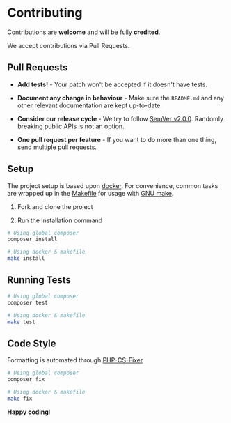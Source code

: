 # Contributing

Contributions are **welcome** and will be fully **credited**.

We accept contributions via Pull Requests.


## Pull Requests

- **Add tests!** - Your patch won't be accepted if it doesn't have tests.

- **Document any change in behaviour** - Make sure the `README.md` and any other relevant documentation are kept up-to-date.

- **Consider our release cycle** - We try to follow [SemVer v2.0.0](http://semver.org/). Randomly breaking public APIs is not an option.

- **One pull request per feature** - If you want to do more than one thing, send multiple pull requests.

## Setup

The project setup is based upon [docker](https://docs.docker.com/engine/install).
For convenience, common tasks are wrapped up in the [Makefile](Makefile) for usage with [GNU make](https://www.gnu.org/software/make/).

1. Fork and clone the project

2. Run the installation command

```bash
# Using global composer
composer install

# Using docker & makefile
make install
```

## Running Tests

```bash
# Using global composer
composer test

# Using docker & makefile
make test
```

## Code Style

Formatting is automated through [PHP-CS-Fixer](https://github.com/FriendsOfPHP/PHP-CS-Fixer)

```bash
# Using global composer
composer fix

# Using docker & makefile
make fix
```

**Happy coding**!
